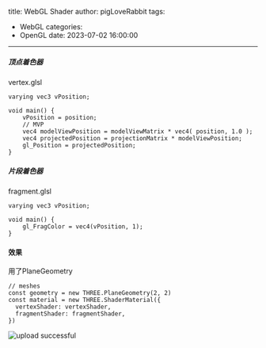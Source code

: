 title: WebGL Shader
author: pigLoveRabbit
tags:
  - WebGL
categories:
  - OpenGL
date: 2023-07-02 16:00:00
---
##### 顶点着色器
vertex.glsl
```
varying vec3 vPosition;

void main() {
    vPosition = position;
    // MVP
    vec4 modelViewPosition = modelViewMatrix * vec4( position, 1.0 );
    vec4 projectedPosition = projectionMatrix * modelViewPosition;
    gl_Position = projectedPosition;
}
```

##### 片段着色器
fragment.glsl
```
varying vec3 vPosition;

void main() {
    gl_FragColor = vec4(vPosition, 1);
}
```

#### 效果
用了PlaneGeometry
```
// meshes
const geometry = new THREE.PlaneGeometry(2, 2)
const material = new THREE.ShaderMaterial({
  vertexShader: vertexShader,
  fragmentShader: fragmentShader,
})
```

![upload successful](/images/shader-1.png)